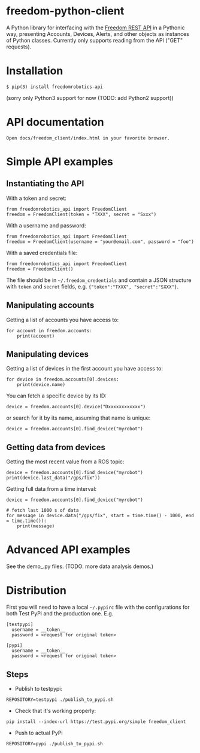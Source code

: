 # freedom-python-client

A Python library for interfacing with the [Freedom REST API](https://docs.freedomrobotics.ai/reference#rest-api) in a Pythonic way, presenting Accounts, Devices, Alerts, and other objects as instances of Python classes. Currently only supports reading from the API ("GET" requests).

# Installation
```
$ pip(3) install freedomrobotics-api
```
(sorry only Python3 support for now (TODO: add Python2 support))

# API documentation

```
Open docs/freedom_client/index.html in your favorite browser.
```

# Simple API examples
## Instantiating the API

With a token and secret:
```
from freedomrobotics_api import FreedomClient
freedom = FreedomClient(token = "TXXX", secret = "Sxxx")
```

With a username and password:
```
from freedomrobotics_api import FreedomClient
freedom = FreedomClient(username = "your@email.com", password = "foo")
```

With a saved credentials file:
```
from freedomrobotics_api import FreedomClient
freedom = FreedomClient()
```

The file should be in `~/.freedom_credentials` and contain a JSON structure with `token` and `secret` fields, e.g. `{"token":"TXXX", "secret":"SXXX"}`.

## Manipulating accounts

Getting a list of accounts you have access to:
```
for account in freedom.accounts:
    print(account)
````

## Manipulating devices

Getting a list of devices in the first account you have access to:

```
for device in freedom.accounts[0].devices:
    print(device.name)
```

You can fetch a specific device by its ID:
```
device = freedom.accounts[0].device("Dxxxxxxxxxxxx")
```
or search for it by its name, assuming that name is unique:
```
device = freedom.accounts[0].find_device("myrobot")
```

## Getting data from devices

Getting the most recent value from a ROS topic:
```
device = freedom.accounts[0].find_device("myrobot")
print(device.last_data("/gps/fix"))
```

Getting full data from a time interval:
```
device = freedom.accounts[0].find_device("myrobot")

# fetch last 1000 s of data
for message in device.data("/gps/fix", start = time.time() - 1000, end = time.time()):
    print(message)
```

# Advanced API examples

See the demo\_.py files. (TODO: more data analysis demos.)


# Distribution

First you will need to have a local `~/.pypirc` file with the configurations for both Test PyPi and the production one. E.g.

```
[testpypi]
  username = __token__
  password = <request for original token>

[pypi]
  username = __token__
  password = <request for original token>
```

## Steps

* Publish to testpypi:

```
REPOSITORY=testpypi ./publish_to_pypi.sh
```

* Check that it's working properly:

```
pip install --index-url https://test.pypi.org/simple freedom_client
```

* Push to actual PyPi

```
REPOSITORY=pypi ./publish_to_pypi.sh
```
